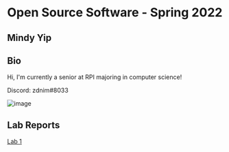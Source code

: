 # Open Source Software - Spring 2022
## Mindy Yip

## Bio
Hi, I'm currently a senior at RPI majoring in computer science!

Discord: zdnim#8033

![image](https://user-images.githubusercontent.com/43563351/149558965-a80bdefc-43df-4765-be3e-7ebf960dae56.png)


## Lab Reports
[Lab 1](labs/lab-01/report.md)
